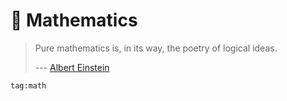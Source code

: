 # :abacus: Mathematics

> Pure mathematics is, in its way, the poetry of logical ideas.
>
> --- [Albert Einstein](https://en.wikipedia.org/wiki/Albert_Einstein)

```query
tag:math
```
